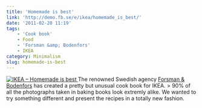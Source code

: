 ```yaml
---
title: 'Homemade is best'
link: 'http://demo.fb.se/e/ikea/homemade_is_best/'
date: '2011-02-20 11:19'
tags:
    - 'Cook book'
    - Food
    - 'Forsman &amp; Bodenfors'
    - IKEA
category: Minimalism
slug: homemade-is-best
---
```


[ ![](http://demo.fb.se/e/ikea/homemade_is_best/midres/IKEA_rutshastsko_rec_0028.jpg "IKEA – Homemade is best") ](http://demo.fb.se/e/ikea/homemade_is_best/) The renowned Swedish agency [Forsman & Bodenfors](http://fb.se) has created a pretty but unusual cook book for IKEA. > 90% of all the photographs taken in baking books look extremly alike. We wanted to try something different and present the recipes in a totally new fashion.
